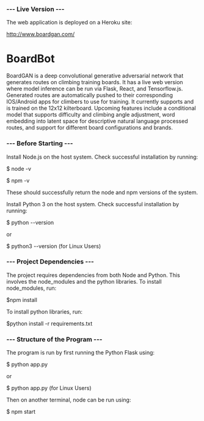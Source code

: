 ### --- Live Version ---
The web application is deployed on a Heroku site:

http://www.boardgan.com/

# BoardBot

BoardGAN is a deep convolutional generative adversarial network that generates routes on climbing training boards. It has a live web version where model inference can be run via Flask, React, and Tensorflow.js. Generated routes are automatically pushed to their corresponding IOS/Android apps for climbers to use for training. It currently supports and is trained on the 12x12 kilterboard. Upcoming features include a conditional model that supports difficulty and climbing angle adjustment, word embedding into latent space for descriptive natural language processed routes, and support for different board configurations and brands.

### --- Before Starting --- 
   
Install Node.js on the host system.
Check successful installation by running:

$ node -v

$ npm -v

These should successfully return the node and npm versions of the system.

Install Python 3 on the host system.
Check successful installation by running:

$ python --version 

or 

$ python3 --version (for Linux Users)


### --- Project Dependencies ---

The project requires dependencies from both Node and Python. This involves the node_modules and the python libraries.
To install node_modules, run:

$npm install

To install python libraries, run:

$python install -r requirements.txt

### --- Structure of the Program --- 

The program is run by first running the Python Flask using:

$ python app.py

or 

$ python app.py (for Linux Users)

Then on another terminal, node can be run using:

$ npm start
